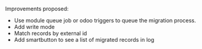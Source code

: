 Improvements proposed:

- Use module queue job or odoo triggers to queue the migration process.
- Add write mode
- Match records by external id
- Add smartbutton to see a list of migrated records in log
